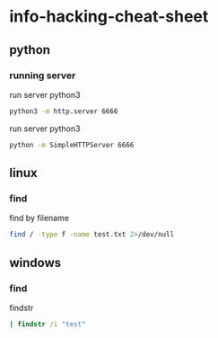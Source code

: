 # info-hacking-cheat-sheet

## python

### running server

run server python3
```bash
python3 -m http.server 6666
```

run server python3
```bash
python -m SimpleHTTPServer 6666
```

## linux

### find

find by filename
```bash
find / -type f -name test.txt 2>/dev/null
```

## windows

### find

findstr
```cmd
| findstr /i "test"
```
